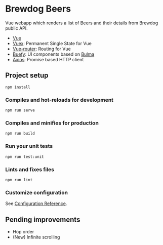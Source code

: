 # Brewdog Beers

Vue webapp which renders a list of Beers and their details  from Brewdog public API.

- [Vue](https://vuejs.org/)
- [Vuex](https://vuex.vuejs.org/): Permanent Single State for Vue
- [Vue-router](https://router.vuejs.org/): Routing for Vue
- [Buefy](https://buefy.org/): UI components based on [Bulma](https://bulma.io/)
- [Axios](https://github.com/axios/axios): Promise based HTTP client

## Project setup
```
npm install
```

### Compiles and hot-reloads for development
```
npm run serve
```

### Compiles and minifies for production
```
npm run build
```

### Run your unit tests
```
npm run test:unit
```

### Lints and fixes files
```
npm run lint
```

### Customize configuration
See [Configuration Reference](https://cli.vuejs.org/config/).

## Pending improvements

- Hop order
- (New) Infinite scrolling